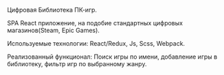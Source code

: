 Цифровая Библиотека ПК-игр. 


SPA React приложение, на подобие стандартных цифровых магазинов(Steam, Epic Games).

Используемые технологии: React/Redux, Js, Scss, Webpack. 

Реализованный функционал: Поиск игры по имени, добавление игры в библиотеку, фильтр игр по выбранному жанру.
